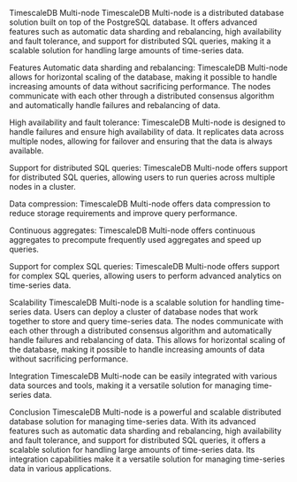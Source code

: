 TimescaleDB Multi-node
TimescaleDB Multi-node is a distributed database solution built on top of the PostgreSQL database. It offers advanced features such as automatic data sharding and rebalancing, high availability and fault tolerance, and support for distributed SQL queries, making it a scalable solution for handling large amounts of time-series data.

Features
Automatic data sharding and rebalancing: TimescaleDB Multi-node allows for horizontal scaling of the database, making it possible to handle increasing amounts of data without sacrificing performance. The nodes communicate with each other through a distributed consensus algorithm and automatically handle failures and rebalancing of data.

High availability and fault tolerance: TimescaleDB Multi-node is designed to handle failures and ensure high availability of data. It replicates data across multiple nodes, allowing for failover and ensuring that the data is always available.

Support for distributed SQL queries: TimescaleDB Multi-node offers support for distributed SQL queries, allowing users to run queries across multiple nodes in a cluster.

Data compression: TimescaleDB Multi-node offers data compression to reduce storage requirements and improve query performance.

Continuous aggregates: TimescaleDB Multi-node offers continuous aggregates to precompute frequently used aggregates and speed up queries.

Support for complex SQL queries: TimescaleDB Multi-node offers support for complex SQL queries, allowing users to perform advanced analytics on time-series data.

Scalability
TimescaleDB Multi-node is a scalable solution for handling time-series data. Users can deploy a cluster of database nodes that work together to store and query time-series data. The nodes communicate with each other through a distributed consensus algorithm and automatically handle failures and rebalancing of data. This allows for horizontal scaling of the database, making it possible to handle increasing amounts of data without sacrificing performance.

Integration
TimescaleDB Multi-node can be easily integrated with various data sources and tools, making it a versatile solution for managing time-series data.

Conclusion
TimescaleDB Multi-node is a powerful and scalable distributed database solution for managing time-series data. With its advanced features such as automatic data sharding and rebalancing, high availability and fault tolerance, and support for distributed SQL queries, it offers a scalable solution for handling large amounts of time-series data. Its integration capabilities make it a versatile solution for managing time-series data in various applications.
